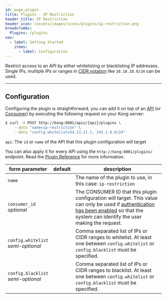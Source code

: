 ```yaml
---
id: page-plugin
title: Plugins - IP Restriction
header_title: IP Restriction
header_icon: /assets/images/icons/plugins/ip-restriction.png
breadcrumbs:
  Plugins: /plugins
nav:
  - label: Getting Started
    items:
      - label: Configuration
---
```


Restrict access to an API by either whitelisting or blacklisting IP addresses. Single IPs, multiple IPs or ranges in [CIDR notation][cidr] like `10.10.10.0/24` can be used.

----

## Configuration

Configuring the plugin is straightforward, you can add it on top of an [API][api-object] (or [Consumer][consumer-object]) by executing the following request on your Kong server:

```bash
$ curl -X POST http://kong:8001/apis/{api}/plugins \
    --data "name=ip-restriction" \
    --data "config.whitelist=54.13.21.1, 143.1.0.0/24"
```

`api`: The `id` or `name` of the API that this plugin configuration will target

You can also apply it for every API using the `http://kong:8001/plugins/` endpoint. Read the [Plugin Reference](/docs/latest/admin-api/#add-plugin) for more information.

form parameter                  | default | description
---                             | ---     | ---
`name`                          |         | The name of the plugin to use, in this case: `ip-restriction`
`consumer_id`<br>*optional*     |         | The CONSUMER ID that this plugin configuration will target. This value can only be used if [authentication has been enabled][faq-authentication] so that the system can identify the user making the request.
`config.whitelist`<br>*semi-optional* |   | Comma separated list of IPs or CIDR ranges to whitelist. At least one between `config.whitelist` or `config.blacklist` must be specified.
`config.blacklist`<br>*semi-optional* |   | Comma separated list of IPs or CIDR ranges to blacklist. At least one between `config.whitelist` or `config.blacklist` must be specified.

[cidr]: https://en.wikipedia.org/wiki/Classless_Inter-Domain_Routing#CIDR_notation
[api-object]: /docs/latest/admin-api/#api-object
[configuration]: /docs/latest/configuration
[consumer-object]: /docs/latest/admin-api/#consumer-object
[faq-authentication]: /about/faq/#how-can-i-add-an-authentication-layer-on-a-microservice/api?
